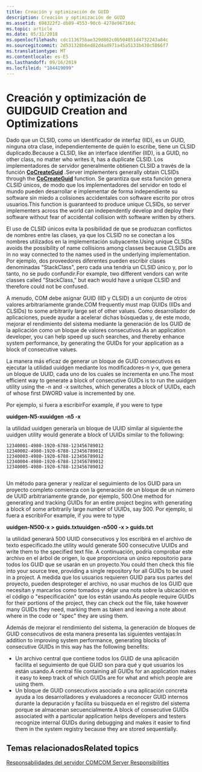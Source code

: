 ```yaml
---
title: Creación y optimización de GUID
description: Creación y optimización de GUID
ms.assetid: 698322f2-db89-4553-90c6-4278e96716dc
ms.topic: article
ms.date: 05/31/2018
ms.openlocfilehash: cdc113675bae329d862c0b504851d4732243a84c
ms.sourcegitcommit: 2d531328b6ed82d4ad971a45a5131b430c5866f7
ms.translationtype: MT
ms.contentlocale: es-ES
ms.lasthandoff: 09/16/2019
ms.locfileid: "104419099"
---
```

# <a name="guid-creation-and-optimizations"></a><span data-ttu-id="02b1f-103">Creación y optimización de GUID</span><span class="sxs-lookup"><span data-stu-id="02b1f-103">GUID Creation and Optimizations</span></span>

<span data-ttu-id="02b1f-104">Dado que un CLSID, como un identificador de interfaz (IID), es un GUID, ninguna otra clase, independientemente de quién lo escribe, tiene un CLSID duplicado.</span><span class="sxs-lookup"><span data-stu-id="02b1f-104">Because a CLSID, like an interface identifier (IID), is a GUID, no other class, no matter who writes it, has a duplicate CLSID.</span></span> <span data-ttu-id="02b1f-105">Los implementadores de servidor generalmente obtienen CLSID a través de la función [**CoCreateGuid**](/windows/desktop/api/combaseapi/nf-combaseapi-cocreateguid) .</span><span class="sxs-lookup"><span data-stu-id="02b1f-105">Server implementers generally obtain CLSIDs through the [**CoCreateGuid**](/windows/desktop/api/combaseapi/nf-combaseapi-cocreateguid) function.</span></span> <span data-ttu-id="02b1f-106">Se garantiza que esta función genera CLSID únicos, de modo que los implementadores del servidor en todo el mundo pueden desarrollar e implementar de forma independiente su software sin miedo a colisiones accidentales con software escrito por otros usuarios.</span><span class="sxs-lookup"><span data-stu-id="02b1f-106">This function is guaranteed to produce unique CLSIDs, so server implementers across the world can independently develop and deploy their software without fear of accidental collision with software written by others.</span></span>

<span data-ttu-id="02b1f-107">El uso de CLSID únicos evita la posibilidad de que se produzcan conflictos de nombres entre las clases, ya que los CLSID no se conectan a los nombres utilizados en la implementación subyacente.</span><span class="sxs-lookup"><span data-stu-id="02b1f-107">Using unique CLSIDs avoids the possibility of name collisions among classes because CLSIDs are in no way connected to the names used in the underlying implementation.</span></span> <span data-ttu-id="02b1f-108">Por ejemplo, dos proveedores diferentes pueden escribir clases denominadas "StackClass", pero cada una tendría un CLSID único y, por lo tanto, no se pudo confundir.</span><span class="sxs-lookup"><span data-stu-id="02b1f-108">For example, two different vendors can write classes called "StackClass," but each would have a unique CLSID and therefore could not be confused.</span></span>

<span data-ttu-id="02b1f-109">A menudo, COM debe asignar GUID (IID y CLSID) a un conjunto de otros valores arbitrariamente grande.</span><span class="sxs-lookup"><span data-stu-id="02b1f-109">COM frequently must map GUIDs (IIDs and CLSIDs) to some arbitrarily large set of other values.</span></span> <span data-ttu-id="02b1f-110">Como desarrollador de aplicaciones, puede ayudar a acelerar dichas búsquedas y, de este modo, mejorar el rendimiento del sistema mediante la generación de los GUID de la aplicación como un bloque de valores consecutivos.</span><span class="sxs-lookup"><span data-stu-id="02b1f-110">As an application developer, you can help speed up such searches, and thereby enhance system performance, by generating the GUIDs for your application as a block of consecutive values.</span></span>

<span data-ttu-id="02b1f-111">La manera más eficaz de generar un bloque de GUID consecutivos es ejecutar la utilidad uuidgen mediante los modificadores-n y-x, que genera un bloque de UUID, cada uno de los cuales se incrementa en uno.</span><span class="sxs-lookup"><span data-stu-id="02b1f-111">The most efficient way to generate a block of consecutive GUIDs is to run the uuidgen utility using the -n and -x switches, which generates a block of UUIDs, each of whose first DWORD value is incremented by one.</span></span>

<span data-ttu-id="02b1f-112">Por ejemplo, si fuera a escribir</span><span class="sxs-lookup"><span data-stu-id="02b1f-112">For example, if you were to type</span></span>

<span data-ttu-id="02b1f-113">**uuidgen-N5-x**</span><span class="sxs-lookup"><span data-stu-id="02b1f-113">**uuidgen -n5 -x**</span></span>

<span data-ttu-id="02b1f-114">la utilidad uuidgen generaría un bloque de UUID similar al siguiente:</span><span class="sxs-lookup"><span data-stu-id="02b1f-114">the uuidgen utility would generate a block of UUIDs similar to the following:</span></span>

``` syntax
12340001-4980-1920-6788-123456789012
12340002-4980-1920-6788-123456789012
12340003-4980-1920-6788-123456789012
12340004-4980-1920-6788-123456789012
12340005-4980-1920-6788-123456789012
 
```

<span data-ttu-id="02b1f-115">Un método para generar y realizar el seguimiento de los GUID para un proyecto completo comienza con la generación de un bloque de un número de UUID arbitrariamente grande, por ejemplo, 500.</span><span class="sxs-lookup"><span data-stu-id="02b1f-115">One method for generating and tracking GUIDs for an entire project begins with generating a block of some arbitrarily large number of UUIDs, say 500.</span></span> <span data-ttu-id="02b1f-116">Por ejemplo, si fuera a escribir</span><span class="sxs-lookup"><span data-stu-id="02b1f-116">For example, if you were to type</span></span>

<span data-ttu-id="02b1f-117">**uuidgen-N500-x > guids.txt**</span><span class="sxs-lookup"><span data-stu-id="02b1f-117">**uuidgen -n500 -x > guids.txt**</span></span>

<span data-ttu-id="02b1f-118">la utilidad generará 500 UUID consecutivos y los escribirá en el archivo de texto especificado.</span><span class="sxs-lookup"><span data-stu-id="02b1f-118">the utility would generate 500 consecutive UUIDs and write them to the specified text file.</span></span> <span data-ttu-id="02b1f-119">A continuación, podría comprobar este archivo en el árbol de origen, lo que proporciona un único repositorio para todos los GUID que se usarán en un proyecto.</span><span class="sxs-lookup"><span data-stu-id="02b1f-119">You could then check this file into your source tree, providing a single repository for all GUIDs to be used in a project.</span></span> <span data-ttu-id="02b1f-120">A medida que los usuarios requieren GUID para sus partes del proyecto, pueden desproteger el archivo, no usar muchos de los GUID que necesitan y marcarlos como tomados y dejar una nota sobre la ubicación en el código o "especificación" que los están usando.</span><span class="sxs-lookup"><span data-stu-id="02b1f-120">As people require GUIDs for their portions of the project, they can check out the file, take however many GUIDs they need, marking them as taken and leaving a note about where in the code or "spec" they are using them.</span></span>

<span data-ttu-id="02b1f-121">Además de mejorar el rendimiento del sistema, la generación de bloques de GUID consecutivos de esta manera presenta las siguientes ventajas:</span><span class="sxs-lookup"><span data-stu-id="02b1f-121">In addition to improving system performance, generating blocks of consecutive GUIDs in this way has the following benefits:</span></span>

-   <span data-ttu-id="02b1f-122">Un archivo central que contiene todos los GUID de una aplicación facilita el seguimiento de qué GUID son para qué y qué usuarios los están usando.</span><span class="sxs-lookup"><span data-stu-id="02b1f-122">A central file containing all GUIDs for an application makes it easy to keep track of which GUIDs are for what and which people are using them.</span></span>
-   <span data-ttu-id="02b1f-123">Un bloque de GUID consecutivos asociado a una aplicación concreta ayuda a los desarrolladores y evaluadores a reconocer GUID internos durante la depuración y facilita su búsqueda en el registro del sistema porque se almacenan secuencialmente.</span><span class="sxs-lookup"><span data-stu-id="02b1f-123">A block of consecutive GUIDs associated with a particular application helps developers and testers recognize internal GUIDs during debugging and makes it easier to find them in the system registry because they are stored sequentially.</span></span>

## <a name="related-topics"></a><span data-ttu-id="02b1f-124">Temas relacionados</span><span class="sxs-lookup"><span data-stu-id="02b1f-124">Related topics</span></span>

<dl> <dt>

[<span data-ttu-id="02b1f-125">Responsabilidades del servidor COM</span><span class="sxs-lookup"><span data-stu-id="02b1f-125">COM Server Responsibilities</span></span>](com-server-responsibilities.md)
</dt> </dl>

 

 




